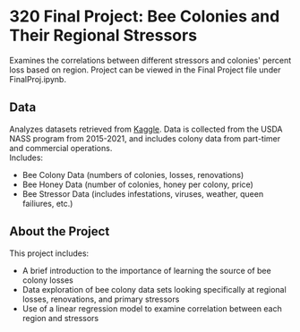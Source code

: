 # 320 Final Project: Bee Colonies and Their Regional Stressors
Examines the correlations between different stressors and colonies' percent loss based on region. Project can be viewed in the Final Project file under FinalProj.ipynb.  

## Data
Analyzes datasets retrieved from [Kaggle](https://www.kaggle.com/datasets/kyleahmurphy/nass-honey-bee-20152021). Data is collected from the USDA NASS program from 2015-2021, and includes colony data from part-timer and commercial operations.  
Includes:  
- Bee Colony Data (numbers of colonies, losses, renovations)
- Bee Honey Data (number of colonies, honey per colony, price)
- Bee Stressor Data (includes infestations, viruses, weather, queen failiures, etc.)

## About the Project  
This project includes:
- A brief introduction to the importance of learning the source of bee colony losses
- Data exploration of bee colony data sets looking specifically at regional losses, renovations, and primary stressors
- Use of a linear regression model to examine correlation between each region and stressors
